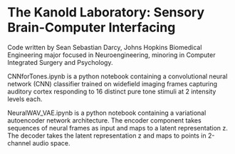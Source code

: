 # The Kanold Laboratory: Sensory Brain-Computer Interfacing

Code written by Sean Sebastian Darcy, Johns Hopkins Biomedical Engineering major focused in Neuroengineering, minoring in Computer Integrated Surgery and Psychology.

CNNforTones.ipynb is a python notebook containing a convolutional neural network (CNN) classifier trained on widefield imaging frames capturing auditory cortex responding to 16 distinct pure tone stimuli at 2 intensity levels each. 

NeuralWAV_VAE.ipynb is a python notebook containing a variational autoencoder network architecture. The encoder component takes sequences of neural frames as input and maps to a latent representation z. The decoder takes the latent representation z and maps to points in 2-channel audio space.
